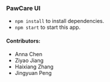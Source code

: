 ### PawCare UI
- ``` npm install ``` to install dependencies.
- ``` npm start ``` to start this app.

#### Contributors:
* Anna Chen 
* Ziyao Jiang
* Haixiang Zhang
* Jingyuan Peng
